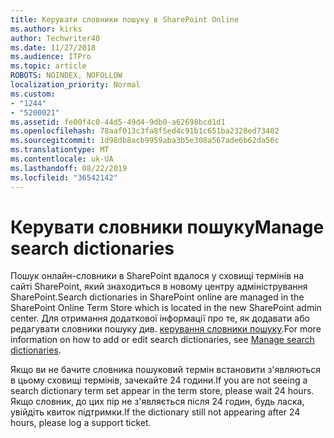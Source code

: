 ```yaml
---
title: Керувати словники пошуку в SharePoint Online
ms.author: kirks
author: Techwriter40
ms.date: 11/27/2018
ms.audience: ITPro
ms.topic: article
ROBOTS: NOINDEX, NOFOLLOW
localization_priority: Normal
ms.custom:
- "1244"
- "5200021"
ms.assetid: fe00f4c0-44d5-49d4-9db0-a62698bcd1d1
ms.openlocfilehash: 78aaf013c3fa8f5ed4c91b1c651ba2328ed73402
ms.sourcegitcommit: 1d98db8acb9959aba3b5e308a567ade6b62da56c
ms.translationtype: MT
ms.contentlocale: uk-UA
ms.lasthandoff: 08/22/2019
ms.locfileid: "36542142"
---
```

# <a name="manage-search-dictionaries"></a><span data-ttu-id="11bcb-102">Керувати словники пошуку</span><span class="sxs-lookup"><span data-stu-id="11bcb-102">Manage search dictionaries</span></span>

<span data-ttu-id="11bcb-103">Пошук онлайн-словники в SharePoint вдалося у сховищі термінів на сайті SharePoint, який знаходиться в новому центру адміністрування SharePoint.</span><span class="sxs-lookup"><span data-stu-id="11bcb-103">Search dictionaries in SharePoint online are managed in the SharePoint Online Term Store which is located in the new SharePoint admin center.</span></span> <span data-ttu-id="11bcb-104">Для отримання додаткової інформації про те, як додавати або редагувати словники пошуку див. [керування словники пошуку](https://go.microsoft.com/fwlink/?linkid=2044669&amp;clcid=0x409).</span><span class="sxs-lookup"><span data-stu-id="11bcb-104">For more information on how to add or edit search dictionaries, see [Manage search dictionaries](https://go.microsoft.com/fwlink/?linkid=2044669&amp;clcid=0x409).</span></span>
  
<span data-ttu-id="11bcb-105">Якщо ви не бачите словника пошуковий термін встановити з'являються в цьому сховищі термінів, зачекайте 24 години.</span><span class="sxs-lookup"><span data-stu-id="11bcb-105">If you are not seeing a search dictionary term set appear in the term store, please wait 24 hours.</span></span> <span data-ttu-id="11bcb-106">Якщо словник, до цих пір не з'являється після 24 годин, будь ласка, увійдіть квиток підтримки.</span><span class="sxs-lookup"><span data-stu-id="11bcb-106">If the dictionary still not appearing after 24 hours, please log a support ticket.</span></span>
  